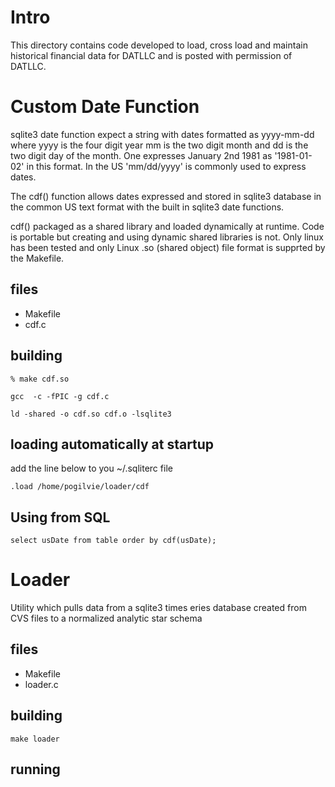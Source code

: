 Intro
=======================
This directory contains code developed to load, cross load and maintain historical financial data
for DATLLC and is posted with permission of DATLLC.

Custom Date Function
====================
sqlite3 date function expect a string with dates formatted as yyyy-mm-dd where yyyy is the four digit year mm is the two digit month and dd is the two digit day of the month.  One expresses January 2nd 1981 as '1981-01-02' in this format.  In the US 'mm/dd/yyyy' is commonly used to express dates.  

The cdf() function allows dates expressed and stored in sqlite3 database in the common US text format with the built in sqlite3 date functions.

cdf() packaged as a shared library and loaded dynamically at runtime.  Code is portable but creating and using dynamic shared libraries is not. Only linux has been tested and only Linux .so (shared object) file format is supprted by the Makefile.

files
-----
* Makefile
* cdf.c

building
--------
    % make cdf.so

    gcc  -c -fPIC -g cdf.c

    ld -shared -o cdf.so cdf.o -lsqlite3

loading automatically at startup
--------------------------------
add the line below to you ~/.sqliterc file

    .load /home/pogilvie/loader/cdf

Using from SQL
--------------
    select usDate from table order by cdf(usDate);


Loader
======
Utility which pulls data from a sqlite3 times eries database
created from CVS files to a normalized analytic star schema

files
-----
* Makefile
* loader.c

building
--------
    make loader


running
-------
